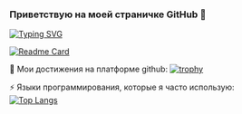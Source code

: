 ### Приветствую на моей страничке GitHub 👋
[![Typing SVG](https://readme-typing-svg.herokuapp.com?color=%2336BCF7&lines=Я+разработчик+Gecoste+Studio)](https://git.io/typing-svg)

[![Readme Card](https://github-readme-stats.vercel.app/api/pin/?username=Gecoste&repo=BotTelegram_Assistent)](https://github.com/anuraghazra/github-readme-stats)


🔭 Мои достижения на платформе github:
[![trophy](https://github-profile-trophy.vercel.app/?username=Gecoste)](https://github.com/Gecoste/github-profile-trophy)

⚡ Языки программирования, которые я часто использую: <br />
[![Top Langs](https://github-readme-stats.vercel.app/api/top-langs/?username=Gecoste&layout=compact&theme=vision-friendly-dark)](https://github.com/anuraghazra/github-readme-stats)

<!--
**Gecoste/Gecoste** is a ✨ _special_ ✨ repository because its `README.md` (this file) appears on your GitHub profile.

Here are some ideas to get you started:

- 🔭 I’m currently working on ...
- 🌱 I’m currently learning ...
- 👯 I’m looking to collaborate on ...
- 🤔 I’m looking for help with ...
- 💬 Ask me about ...
- 📫 How to reach me: ...
- 😄 Pronouns: ...
- ⚡ Fun fact: ...
-->
